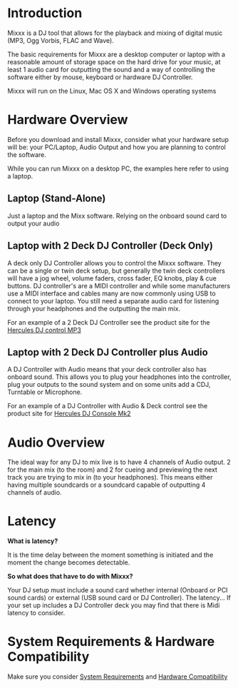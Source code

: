 # Introduction

Mixxx is a DJ tool that allows for the playback and mixing of digital
music (MP3, Ogg Vorbis, FLAC and Wave).

The basic requirements for Mixxx are a desktop computer or laptop with a
reasonable amount of storage space on the hard drive for your music, at
least 1 audio card for outputting the sound and a way of controlling the
software either by mouse, keyboard or hardware DJ Controller.

Mixxx will run on the Linux, Mac OS X and Windows operating systems

# Hardware Overview

Before you download and install Mixxx, consider what your hardware setup
will be: your PC/Laptop, Audio Output and how you are planning to
control the software.

While you can run Mixxx on a desktop PC, the examples here refer to
using a laptop.

## Laptop (Stand-Alone)

Just a laptop and the Mixx software. Relying on the onboard sound card
to output your audio

## Laptop with 2 Deck DJ Controller (Deck Only)

A deck only DJ Controller allows you to control the Mixxx software. They
can be a single or twin deck setup, but generally the twin deck
controllers will have a jog wheel, volume faders, cross fader, EQ knobs,
play & cue buttons. DJ controller's are a MIDI controller and while some
manufacturers use a MIDI interface and cables many are now commonly
using USB to connect to your laptop. You still need a separate audio
card for listening through your headphones and the outputting the main
mix.

For an example of a 2 Deck DJ Controller see the product site for the
[Hercules DJ control
MP3](http://www.hercules.com/us/DJ-Music/bdd/p/14/dj-control-mp3/)

## Laptop with 2 Deck DJ Controller plus Audio

A DJ Controller with Audio means that your deck controller also has
onboard sound. This allows you to plug your headphones into the
controller, plug your outputs to the sound system and on some units add
a CDJ, Turntable or Microphone.

For an example of a DJ Controller with Audio & Deck control see the
product site for [Hercules DJ Console
Mk2](http://www.hercules.com/us/DJ-Music/bdd/p/13/dj-console-mk2-traktor-3-le/)

# Audio Overview

The ideal way for any DJ to mix live is to have 4 channels of Audio
output. 2 for the main mix (to the room) and 2 for cueing and previewing
the next track you are trying to mix in (to your headphones). This means
either having multiple soundcards or a soundcard capable of outputting 4
channels of audio.

# Latency

**What is latency?**

It is the time delay between the moment something is initiated and the
moment the change becomes detectable.

**So what does that have to do with Mixxx?**

Your DJ setup must include a sound card whether internal (Onboard or PCI
sound cards) or external (USB sound card or DJ Controller). The
latency... If your set up includes a DJ Controller deck you may find
that there is Midi latency to consider.

# System Requirements & Hardware Compatibility

Make sure you consider [System Requirements](System-Requirements.md) and
[Hardware Compatibility](Hardware-Compatibility.md)
